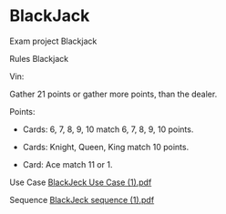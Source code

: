 # BlackJack
Exam project Blackjack

Rules Blackjack

Vin:

Gather 21 points or gather more points, than the dealer.

Points:

- Cards: 6, 7, 8, 9, 10 match 6, 7, 8, 9, 10 points.

- Cards: Knight, Queen, King match 10 points.

- Card: Ace match 11 or 1.


Use Case 
[BlackJeck Use Case (1).pdf](https://github.com/SemenTeplov/BlackJack/files/8104292/BlackJeck.Use.Case.1.pdf)

Sequence
[BlackJeck sequence (1).pdf](https://github.com/SemenTeplov/BlackJack/files/8104297/BlackJeck.sequence.1.pdf)
